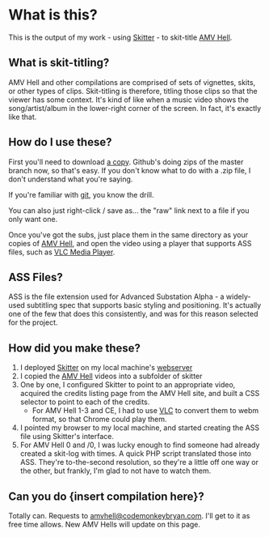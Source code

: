 What is this?
=============

This is the output of my work - using [Skitter](https://github.com/Fordi/skitter) - to skit-title [AMV Hell](http://www.amvhell.com/).  

What is skit-titling?
---------------------

AMV Hell and other compilations are comprised of sets of vignettes, skits, or other types of clips.  Skit-titling is therefore, titling those clips so that the viewer has some context.  It's kind of like when a music video shows the song/artist/album in the lower-right corner of the screen.  In fact, it's exactly like that.

How do I use these?
-------------------
First you'll need to download [a copy](https://github.com/Fordi/amv-skit-titles/archive/master.zip).  Github's doing zips of the master branch now, so that's easy.  If you don't know what to do with a .zip file, I don't understand what you're saying.

If you're familiar with [git](http://msysgit.github.com/), you know the drill.

You can also just right-click / save as... the "raw" link next to a file if you only want one.

Once you've got the subs, just place them in the same directory as your copies of [AMV Hell](http://www.amvhell.com/), and open the video using a player that supports ASS files, such as [VLC Media Player](http://www.videolan.org/vlc/index.html).

ASS Files?
----------
ASS is the file extension used for Advanced Substation Alpha - a widely-used subtitling spec that supports basic styling and positioning.  It's actually one of the few that does this consistently, and was for this reason selected for the project.

How did you make these?
-----------------------

1. I deployed [Skitter](https://github.com/Fordi/skitter) on my local machine's [webserver](http://www.wampserver.com/en/)
2. I copied the [AMV Hell](http://www.amvhell.com/) videos into a subfolder of skitter
3. One by one, I configured Skitter to point to an appropriate video, acquired the credits listing page from the AMV Hell site, and built a CSS selector to point to each of the credits.
    * For AMV Hell 1-3 and CE, I had to use [VLC](http://www.videolan.org/vlc/index.html) to convert them to webm format, so that Chrome could play them.
4. I pointed my browser to my local machine, and started creating the ASS file using Skitter's interface.
5. For AMV Hell 0 and /0, I was lucky enough to find someone had already created a skit-log with times.  A quick PHP script translated those into ASS.  They're to-the-second resolution, so they're a little off one way or the other, but frankly, I'm glad to not have to watch them.

Can you do {insert compilation here}?
--------------------------------------------

Totally can.  Requests to [amvhell@codemonkeybryan.com](mailto:amvhell@codemonkeybryan.com).  I'll get to it as free time allows.  New AMV Hells will update on this page.